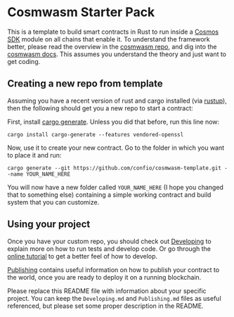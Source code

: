 # Cosmwasm Starter Pack

This is a template to build smart contracts in Rust to run inside a 
[Cosmos SDK](https://github.com/cosmos/cosmos-sdk) module on all chains that enable it.
To understand the framework better, please read the overview in the
[cosmwasm repo](https://github.com/confio/cosmwasm/blob/master/README.md),
and dig into the [cosmwasm docs](https://www.cosmwasm.com).
This assumes you understand the theory and just want to get coding.

## Creating a new repo from template

Assuming you have a recent version of rust and cargo installed (via [rustup](https://rustup.rs/)),
then the following should get you a new repo to start a contract:

First, install 
[cargo generate](https://github.com/ashleygwilliams/cargo-generate).
Unless you did that before, run this line now:

```shell script
cargo install cargo-generate --features vendored-openssl
```

Now, use it to create your new contract.
Go to the folder in which you want to place it and run:

```shell script
cargo generate --git https://github.com/confio/cosmwasm-template.git --name YOUR_NAME_HERE
```

You will now have a new folder called `YOUR_NAME_HERE` (I hope you changed that to something else)
containing a simple working contract and build system that you can customize.

## Using your project

Once you have your custom repo, you should check out [Developing](./Developing.md) to explain
more on how to run tests and develop code. Or go through the 
[online tutorial](https://www.cosmwasm.com/docs/getting-started/intro) to get a better feel
of how to develop. 

[Publishing](./Publishing.md) contains useful information on how to publish your contract
to the world, once you are ready to deploy it on a running blockchain.

Please replace this README file with information about your specific project. You can keep
the `Developing.md` and `Publishing.md` files as useful referenced, but please set some
proper description in the README.